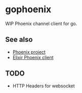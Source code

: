 gophoenix
=========

WIP Phoenix channel client for go.

## See also
 
- [Phoenix project](https://github.com/phoenixframework/phoenix)
- [Elixir Phoenix client](https://github.com/Aircloak/phoenix_gen_socket_client)

## TODO

- HTTP Headers for websocket
